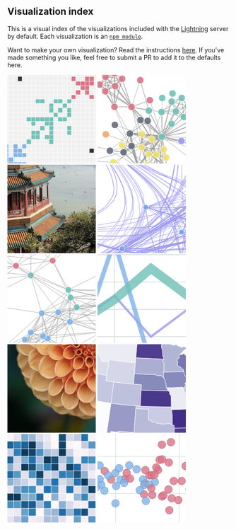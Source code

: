 Visualization index
-------------------
This is a visual index of the visualizations included with the [Lightning](http://github.com/lightning-viz/lightning) server by default. Each visualization is an [`npm module`](https://www.npmjs.com/search?q=lightning-visualization). 

Want to make your own visualization? Read the instructions [here](). If you've made something you like, feel free to submit a PR to add it to the defaults here.

[![adjacency](https://raw.githubusercontent.com/lightning-viz/lightning-default-index/master/thumbnails/adjacency.png)](https://github.com/lightning-viz/lightning-adjacency)
[![force](https://raw.githubusercontent.com/lightning-viz/lightning-default-index/master/thumbnails/force.png)](https://github.com/lightning-viz/lightning-force)
[![gallery](https://raw.githubusercontent.com/lightning-viz/lightning-default-index/master/thumbnails/gallery.png)](https://github.com/lightning-viz/lightning-gallery)
[![graph-bundled](https://raw.githubusercontent.com/lightning-viz/lightning-default-index/master/thumbnails/graph-bundled.png)](https://github.com/lightning-viz/lightning-graph-bundled)
[![graph](https://raw.githubusercontent.com/lightning-viz/lightning-default-index/master/thumbnails/graph.png)](https://github.com/lightning-viz/lightning-graph)
[![line](https://raw.githubusercontent.com/lightning-viz/lightning-default-index/master/thumbnails/line.png)](https://github.com/lightning-viz/lightning-line)
[![image](https://raw.githubusercontent.com/lightning-viz/lightning-default-index/master/thumbnails/image.png)](https://github.com/lightning-viz/lightning-image)
[![map](https://raw.githubusercontent.com/lightning-viz/lightning-default-index/master/thumbnails/map.png)](https://github.com/lightning-viz/lightning-map)
[![matrix](https://raw.githubusercontent.com/lightning-viz/lightning-default-index/master/thumbnails/matrix.png)](https://github.com/lightning-viz/lightning-matrix)
[![scatter](https://raw.githubusercontent.com/lightning-viz/lightning-default-index/master/thumbnails/scatter.png)](https://github.com/lightning-viz/lightning-scatter)
